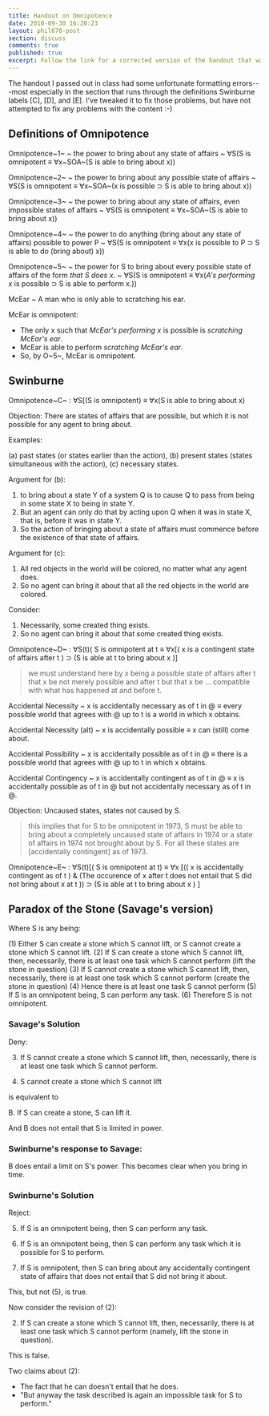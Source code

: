 ```yaml
---
title: Handout on Omnipotence
date: 2010-09-30 16:20:23
layout: phil670-post
section: discuss
comments: true
published: true
excerpt: Follow the link for a corrected version of the handout that was passed out in class today.
---
```


The handout I passed out in class had some unfortunate formatting errors---most especially in the section that runs through the definitions Swinburne labels [C], [D], and [E]. I've tweaked it to fix those problems, but have not attempted to fix any problems with the content :-)

## Definitions of Omnipotence

Omnipotence~1~
  ~ the power to bring about any state of affairs
  ~ ∀S(S is omnipotent ≡ ∀x~SOA~(S is able to bring about x))

Omnipotence~2~
  ~ the power to bring about any possible state of affairs
  ~ ∀S(S is omnipotent ≡ ∀x~SOA~(x is possible ⊃ S is able to bring
    about x))

Omnipotence~3~
  ~ the power to bring about any state of affairs, even impossible
    states of affairs
  ~ ∀S(S is omnipotent ≡ ∀x~SOA~(S is able to bring about x))

Omnipotence~4~
  ~ the power to do anything (bring about any state of affairs) possible to power P
  ~ ∀S(S is omnipotent ≡ ∀x(x is possible to P ⊃ S is able to do (bring about) x))

Omnipotence~5~
  ~ the power for S to bring about every possible state of affairs
    of the form *that S does x*.
  ~ ∀S(S is omnipotent ≡ ∀x(*A's performing x* is possible ⊃ S is
    able to perform x.))

McEar
  ~ A man who is only able to scratching his ear.

McEar is omnipotent:

-   The only x such that *McEar's performing x* is possible is
    *scratching McEar's ear*.
-   McEar is able to perform *scratching McEar's ear*.
-   So, by O~5~, McEar is omnipotent.

## Swinburne

Omnipotence~C~
:   ∀S[(S is omnipotent) ≡ ∀x(S is able to bring about x)

Objection: There are states of affairs that are possible, but which
it is not possible for any agent to bring about.

Examples:

(a) past states (or states earlier than the action), 
(b) present states (states simultaneous with the action), 
(c) necessary states.

Argument for (b):

1.  to bring about a state Y of a system Q is to cause Q to pass
    from being in some state X to being in state Y.
2.  But an agent can only do that by acting upon Q when it was in
    state X, that is, before it was in state Y.
3.  So the action of bringing about a state of affairs must
    commence before the existence of that state of affairs.

Argument for (c):

1.  All red objects in the world will be colored, no matter what
    any agent does.
2.  So no agent can bring it about that all the red objects in the
    world are colored.

Consider:

1.  Necessarily, some created thing exists.
2.  So no agent can bring it about that some created thing exists.

Omnipotence~D~
:   ∀S(t)( S is omnipotent at t ≡ ∀x[( x is a contingent state of affairs after t ) ⊃ (S is able at t to bring about x )]


> we must understand here by x being a possible state of affairs
> after t that x be not merely possible and after t but that x be ...
> compatible with what has happened at and before t.

Accidental Necessity
  ~ x is accidentally necessary as of t in @ ≡ every possible world
    that agrees with @ up to t is a world in which x obtains.

Accidental Necessity (alt)
  ~ x is accidentally possible ≡ x can (still) come about.

Accidental Possibility
  ~ x is accidentally possible as of t in @ ≡ there is a possible
    world that agrees with @ up to t in which x obtains.

Accidental Contingency
  ~ x is accidentally contingent as of t in @ ≡ x is accidentally
    possible as of t in @ but not accidentally necessary as of t in
    @.


Objection: Uncaused states, states not caused by S.

> this implies that for S to be omnipotent in 1973, S must be able to
> bring about a completely uncaused state of affairs in 1974 or a
> state of affairs in 1974 not brought about by S. For all these
> states are [accidentally contingent] as of 1973.

Omnipotence~E~
:   ∀S(t)[( S is omnipotent at t) ≡ ∀x [(( x is accidentally
contingent as of t ) & (The occurence of x after t does not entail
that S did not bring about x at t )) ⊃ (S is able at t to bring
about x ) ]

## Paradox of the Stone (Savage's version)

Where S is any being:

(1) Either S can create a stone which S cannot lift, or S cannot
    create a stone which S cannot lift.
(2) If S can create a stone which S cannot lift, then, necessarily,
    there is at least one task which S cannot perform (lift the stone
    in question)
(3) If S cannot create a stone which S cannot lift, then,
    necessarily, there is at least one task which S cannot perform
    (create the stone in question)
(4) Hence there is at least one task S cannot perform
(5) If S is an omnipotent being, S can perform any task.
(6) Therefore S is not omnipotent.

### Savage's Solution

Deny:

3.  If S cannot create a stone which S cannot lift, then,
    necessarily, there is at least one task which S cannot perform.

4.  S cannot create a stone which S cannot lift


is equivalent to

B.  If S can create a stone, S can lift it.

And B does not entail that S is limited in power.

### Swinburne's response to Savage:

B does entail a limit on S's power. This becomes clear when you
bring in time.

### Swinburne's Solution

Reject:

5.  If S is an omnipotent being, then S can perform any task.

6.  If S is an omnipotent being, then S can perform any task which
    it is possible for S to perform.

7.  If S is omnipotent, then S can bring about any accidentally
    contingent state of affairs that does not entail that S did not
    bring it about.


This, but not (5), is true.

Now consider the revision of (2):

2.  If S can create a stone which S cannot lift, then, necessarily,
    there is at least one task which S cannot perform (namely, lift the
    stone in question).

This is false.

Two claims about (2):

-   The fact that he can doesn't entail that he does.
-   "But anyway the task described is again an impossible task for
    S to perform."


